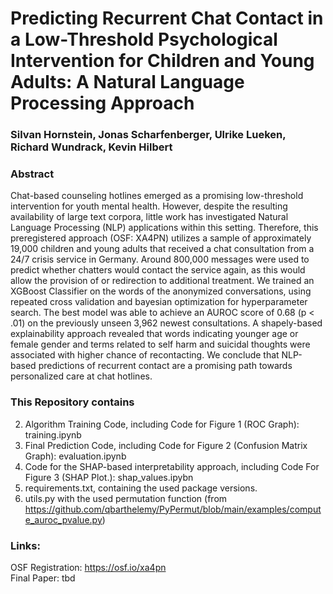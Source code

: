 # Predicting Recurrent Chat Contact in a Low-Threshold Psychological Intervention for Children and Young Adults: A Natural Language Processing Approach
### Silvan Hornstein, Jonas Scharfenberger, Ulrike Lueken, Richard Wundrack, Kevin Hilbert
### Abstract
Chat-based counseling hotlines emerged as a promising low-threshold intervention for youth mental health. However, despite the resulting availability of large text corpora, little work has investigated Natural Language Processing (NLP) applications within this setting. Therefore, this preregistered approach (OSF: XA4PN) utilizes a sample of approximately 19,000 children and young adults that received a chat consultation from a 24/7 crisis service in Germany. Around 800,000 messages were used to predict whether chatters would contact the service again, as this would allow the provision of or redirection to additional treatment. We trained an XGBoost Classifier on the words of the anonymized conversations, using repeated cross validation and bayesian optimization for hyperparameter search. The best model was able to achieve an AUROC score of 0.68 (p < .01) on the previously unseen 3,962 newest consultations. A shapely-based explainability approach revealed that words indicating younger age or female gender and terms related to self harm and suicidal thoughts were associated with higher chance of recontacting. We conclude that NLP-based predictions of recurrent contact are a promising path towards personalized care at chat hotlines.

### This Repository contains
 2. Algorithm Training Code, including Code for Figure 1 (ROC Graph): training.ipynb <br/>
 3. Final Prediction Code, including Code for Figure 2 (Confusion Matrix Graph): evaluation.ipynb <br/>
 4. Code for the SHAP-based interpretability approach, including Code For Figure 3 (SHAP Plot.): shap_values.ipybn <br/>
 5. requirements.txt, containing the used package versions.
 6. utils.py with the used permutation function (from https://github.com/qbarthelemy/PyPermut/blob/main/examples/compute_auroc_pvalue.py)

### Links:

OSF Registration: https://osf.io/xa4pn <br/>
Final Paper: tbd



